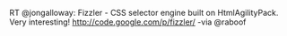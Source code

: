 <!--
id: 241271883
link: http://kevinisom.info/post/241271883/rt-jongalloway-fizzler-css-selector-engine
slug: rt-jongalloway-fizzler-css-selector-engine
date: Thu Nov 12 2009 20:55:18 GMT+1300 (NZDT)
raw: {"blog_name":"kevinisom","id":241271883,"post_url":"http://kevinisom.info/post/241271883/rt-jongalloway-fizzler-css-selector-engine","slug":"rt-jongalloway-fizzler-css-selector-engine","type":"text","date":"2009-11-12 07:55:18 GMT","timestamp":1258012518,"state":"published","format":"html","reblog_key":"9RZtExGq","tags":[],"short_url":"http://tmblr.co/Zw68YyEOOHB","highlighted":[],"feed_item":"http://twitter.com/kev_nz/statuses/5643933706","from_feed_id":"650289","note_count":0,"title":null,"body":"<p>RT @jongalloway: Fizzler - CSS selector engine built on HtmlAgilityPack. Very interesting! <a href=\"http://code.google.com/p/fizzler/\" target=\"_blank\">http://code.google.com/p/fizzler/</a> -via @raboof</p>"}
publish: 2009-11-012
tags: 
title: null
-->


RT @jongalloway: Fizzler - CSS selector engine built on HtmlAgilityPack.
Very interesting! <http://code.google.com/p/fizzler/> -via @raboof


